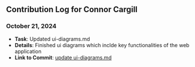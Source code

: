 ## Contribution Log for Connor Cargill

### October 21, 2024
-   **Task**: Updated ui-diagrams.md
-   **Details**: Finished ui diagrams which inclde key functionalities of the web application
-   **Link to Commit**: [update ui-diagrams.md](https://github.com/johncle/CS326Team7/commit/78a56b375d2e6d55b4f7386a860535efd72ab03f)
